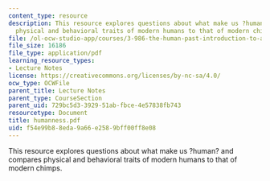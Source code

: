 ```yaml
---
content_type: resource
description: This resource explores questions about what make us ?human? and compares
  physical and behavioral traits of modern humans to that of modern chimps.
file: /ol-ocw-studio-app/courses/3-986-the-human-past-introduction-to-archaeology-fall-2006/f54e99b88eda9a66e2589bff00ff8e08_humanness.pdf
file_size: 16186
file_type: application/pdf
learning_resource_types:
- Lecture Notes
license: https://creativecommons.org/licenses/by-nc-sa/4.0/
ocw_type: OCWFile
parent_title: Lecture Notes
parent_type: CourseSection
parent_uid: 729bc5d3-3929-51ab-fbce-4e57838fb743
resourcetype: Document
title: humanness.pdf
uid: f54e99b8-8eda-9a66-e258-9bff00ff8e08
---
```

This resource explores questions about what make us ?human? and compares physical and behavioral traits of modern humans to that of modern chimps.